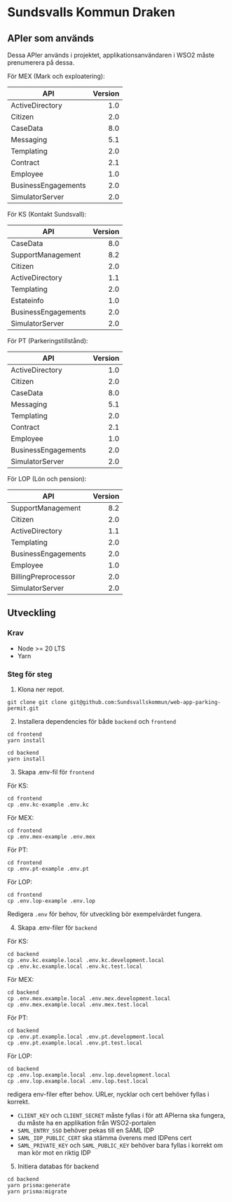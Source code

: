 # Sundsvalls Kommun Draken

## APIer som används

Dessa APIer används i projektet, applikationsanvändaren i WSO2 måste prenumerera på dessa.

För MEX (Mark och exploatering):

| API                 | Version |
| ------------------- | ------: |
| ActiveDirectory     |     1.0 |
| Citizen             |     2.0 |
| CaseData            |     8.0 |
| Messaging           |     5.1 |
| Templating          |     2.0 |
| Contract            |     2.1 |
| Employee            |     1.0 |
| BusinessEngagements |     2.0 |
| SimulatorServer     |     2.0 |

För KS (Kontakt Sundsvall):

| API                 | Version |
| ------------------- | ------: |
| CaseData            |     8.0 |
| SupportManagement   |     8.2 |
| Citizen             |     2.0 |
| ActiveDirectory     |     1.1 |
| Templating          |     2.0 |
| Estateinfo          |     1.0 |
| BusinessEngagements |     2.0 |
| SimulatorServer     |     2.0 |

För PT (Parkeringstillstånd):

| API                 | Version |
| ------------------- | ------: |
| ActiveDirectory     |     1.0 |
| Citizen             |     2.0 |
| CaseData            |     8.0 |
| Messaging           |     5.1 |
| Templating          |     2.0 |
| Contract            |     2.1 |
| Employee            |     1.0 |
| BusinessEngagements |     2.0 |
| SimulatorServer     |     2.0 |

För LOP (Lön och pension):

| API                 | Version |
| ------------------- | ------: |
| SupportManagement   |     8.2 |
| Citizen             |     2.0 |
| ActiveDirectory     |     1.1 |
| Templating          |     2.0 |
| BusinessEngagements |     2.0 |
| Employee            |     1.0 |
| BillingPreprocessor |     2.0 |
| SimulatorServer     |     2.0 |

## Utveckling

### Krav

- Node >= 20 LTS
- Yarn

### Steg för steg

1. Klona ner repot.

```
git clone git clone git@github.com:Sundsvallskommun/web-app-parking-permit.git
```

2. Installera dependencies för både `backend` och `frontend`

```
cd frontend
yarn install

cd backend
yarn install
```

3. Skapa .env-fil för `frontend`

För KS:

```
cd frontend
cp .env.kc-example .env.kc
```

För MEX:

```
cd frontend
cp .env.mex-example .env.mex
```

För PT:

```
cd frontend
cp .env.pt-example .env.pt
```

För LOP:

```
cd frontend
cp .env.lop-example .env.lop
```

Redigera `.env` för behov, för utveckling bör exempelvärdet fungera.

4. Skapa .env-filer för `backend`

För KS:

```
cd backend
cp .env.kc.example.local .env.kc.development.local
cp .env.kc.example.local .env.kc.test.local
```

För MEX:

```
cd backend
cp .env.mex.example.local .env.mex.development.local
cp .env.mex.example.local .env.mex.test.local
```

För PT:

```
cd backend
cp .env.pt.example.local .env.pt.development.local
cp .env.pt.example.local .env.pt.test.local
```

För LOP:

```
cd backend
cp .env.lop.example.local .env.lop.development.local
cp .env.lop.example.local .env.lop.test.local
```

redigera env-filer efter behov. URLer, nycklar och cert behöver fyllas i korrekt.

- `CLIENT_KEY` och `CLIENT_SECRET` måste fyllas i för att APIerna ska fungera, du måste ha en applikation från WSO2-portalen
- `SAML_ENTRY_SSO` behöver pekas till en SAML IDP
- `SAML_IDP_PUBLIC_CERT` ska stämma överens med IDPens cert
- `SAML_PRIVATE_KEY` och `SAML_PUBLIC_KEY` behöver bara fyllas i korrekt om man kör mot en riktig IDP

5. Initiera databas för backend

```
cd backend
yarn prisma:generate
yarn prisma:migrate
```
